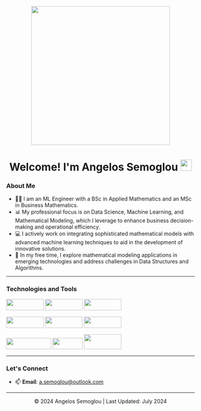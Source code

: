 <div id="header" align="center">
  <img src="https://media.giphy.com/media/dWesBcTLavkZuG35MI/giphy.gif" width="370"/> 
</div>

<h1>
  <div align="center"> Welcome! I'm Angelos Semoglou
    <img src="https://media.giphy.com/media/hvRJCLFzcasrR4ia7z/giphy.gif" width="30px"/>
  </h1>

### About Me 
- :man_student: I am an ML Engineer with a BSc in Applied Mathematics and an MSc in Business Mathematics.
- 📊 My professional focus is on Data Science, Machine Learning, and Mathematical Modeling, which I leverage to enhance business decision-making and operational efficiency.
- 💻 I actively work on integrating sophisticated mathematical models with advanced machine learning techniques to aid in the development of innovative solutions.
- 🔬 In my free time, I explore mathematical modeling applications in emerging technologies and address challenges in Data Structures and Algorithms.

***

### Technologies and Tools
<img src="https://img.shields.io/badge/Python-3766AB?style=flat-square&logo=Python&logoColor=white" height="30" width="100"/> <img src="https://img.shields.io/badge/R-3766AB?style=flat-square&logo=R&logoColor=white" height="30" width="100"/> <img src="https://img.shields.io/badge/MySQL-FFDD00?style=flat-square&logo=MySQL&logoColor=black" height="30" width="100"/>


<img src="https://img.shields.io/badge/R-276DC3?style=flat-square&logo=R&logoColor=white" height="30" width="100"/>
<img src="https://img.shields.io/badge/Python-3776AB?style=flat-square&logo=Python&logoColor=FFD43B" height="30" width="100"/>
<img src="https://img.shields.io/badge/MySQL-FFDD00?style=flat-square&logo=MySQL&logoColor=black" height="30" width="100"/>

<img src="https://img.shields.io/badge/Python-3776AB?style=flat-square&logo=Python&logoColor=FFD43B" height="30" width="120"/> <img src="https://img.shields.io/badge/R-276DC3?style=flat-square&logo=R&logoColor=white" height="30" width="80"/> <img src="https://img.shields.io/badge/MySQL-FFDD00?style=flat-square&logo=MySQL&logoColor=black" height="40" width="100"/>




***

### Let's Connect
- 📫 **Email**: [a.semoglou@outlook.com](mailto:a.semoglou@outlook.com)

</div>

<footer>
  <hr>
  <p align="center">© 2024 Angelos Semoglou | Last Updated: July 2024</p>
</footer>
